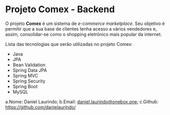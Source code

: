# Projeto Comex - Backend

O projeto **Comex** é um sistema de _e-commerce marketplace_. Seu objetivo é permitir que a sua base de clientes tenha acesso a vários vendedores e, assim, consolidar-se como o shopping eletrônico mais popular da internet.

Lista das tecnologias que serão utilizadas no projeto Comex:
-   Java
-   JPA
-   Bean Validation
-   Spring Data JPA
-   Spring MVC
-   Spring Security
-   Spring Boot
-   MySQL

a.Nome: Daniel Laurindo;
b.Email: daniel.laurindo@onebox.one;
c.Github: https://github.com/danielaurindo/

